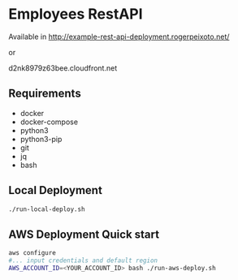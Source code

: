 # Employees RestAPI

Available in http://example-rest-api-deployment.rogerpeixoto.net/

or

d2nk8979z63bee.cloudfront.net

## Requirements

* docker
* docker-compose
* python3
* python3-pip
* git
* jq
* bash

## Local Deployment

```bash
./run-local-deploy.sh
```

## AWS Deployment Quick start

```bash
aws configure
#... input credentials and default region
AWS_ACCOUNT_ID=<YOUR_ACCOUNT_ID> bash ./run-aws-deploy.sh
```